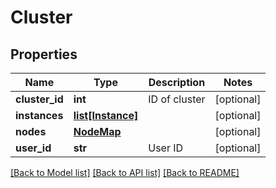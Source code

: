 # Cluster

## Properties
Name | Type | Description | Notes
------------ | ------------- | ------------- | -------------
**cluster_id** | **int** | ID of cluster | [optional] 
**instances** | [**list[Instance]**](Instance.md) |  | [optional] 
**nodes** | [**NodeMap**](NodeMap.md) |  | [optional] 
**user_id** | **str** | User ID | [optional] 

[[Back to Model list]](../README.md#documentation-for-models) [[Back to API list]](../README.md#documentation-for-api-endpoints) [[Back to README]](../README.md)

